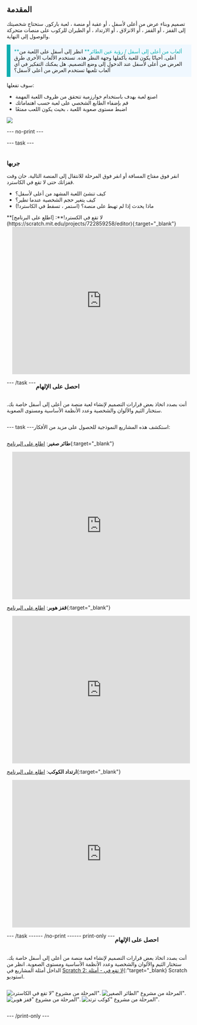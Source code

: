 ## المقدمة

تصميم وبناء عرض من أعلى لأسفل ، أو عقبة أو منصة ، لعبة باركور. ستحتاج شخصيتك إلى القفز ، أو القفز ، أو الانزلاق ، أو الارتداد ، أو الطيران للركوب على منصات متحركة والوصول إلى النهاية.

<p style="border-left: solid; border-width:10px; border-color: #0faeb0; background-color: aliceblue; padding: 10px;">
<span style="color: #0faeb0">**ألعاب من أعلى إلى أسفل / رؤية عين الطائر**</span> انظر إلى أسفل على اللعبة من أعلى. أحيانًا يكون للعبة بأكملها وجهة النظر هذه. تستخدم الألعاب الأخرى طرق العرض من أعلى لأسفل عند الدخول إلى وضع التصميم. هل يمكنك التفكير في أي ألعاب تلعبها تستخدم العرض من أعلى لأسفل؟ 
</p>

سوف تفعلها:
+ اصنع لعبة بهدف باستخدام خوارزمية تتحقق من ظروف اللعبة المهمة
+ قم بإضفاء الطابع الشخصي على لعبة حسب اهتماماتك
+ اضبط مستوى صعوبة اللعبة ، بحيث يكون اللعب ممتعًا

![](images/example-strip.png)

--- no-print ---

--- task ---

<div style="display: flex; flex-wrap: wrap">
<div style="flex-basis: 175px; flex-grow: 1">  

### جربها 

انقر فوق مفتاح المسافة أو انقر فوق المرحلة للانتقال إلى المنصة التالية. حان وقت قفزاتك حتى لا تقع في الكاسترد.

+ كيف تنشئ اللعبة المشهد من أعلى لأسفل؟ 
+ كيف يتغير حجم الشخصية عندما تطير؟ 
+ ماذا يحدث إذا لم تهبط على منصة؟ (استمر ، تسقط في الكاسترد!)

</div>

<div>
**لا تقع في الكسترد!**: [اطلع على البرنامج](https://scratch.mit.edu/projects/722859258/editor){:target="_blank"} 
<div class="scratch-preview" style="margin-left: 15px;">
  <iframe allowtransparency="true" width="485" height="402" src="https://scratch.mit.edu/projects/embed/722859258/?autostart=false" frameborder="0"></iframe>
</div>

</div>

--- /task ---

### احصل على الإلهام

أنت بصدد اتخاذ بعض قرارات التصميم لإنشاء لعبة منصة من أعلى إلى أسفل خاصة بك. ستختار الثيم والألوان والشخصية وعدد الأنظمة الأساسية ومستوى الصعوبة.

--- task ---

استكشف هذه المشاريع النموذجية للحصول على مزيد من الأفكار:

**طائر صغير**: [اطلع على البرنامج](https://scratch.mit.edu/projects/722923532/editor){:target="_blank"}
<div class="scratch-preview" style="margin-left: 15px;">
  <iframe allowtransparency="true" width="485" height="402" src="https://scratch.mit.edu/projects/embed/722923532/?autostart=false" frameborder="0"></iframe>
</div>

**قفز هوبر**: [اطلع على البرنامج](https://scratch.mit.edu/projects/722923654/editor){:target="_blank"}
<div class="scratch-preview" style="margin-left: 15px;">
  <iframe allowtransparency="true" width="485" height="402" src="https://scratch.mit.edu/projects/embed/722923654/?autostart=false" frameborder="0"></iframe>
</div>

**ارتداد الكوكب**: [اطلع على البرنامج](https://scratch.mit.edu/projects/722923763/editor){:target="_blank"}
<div class="scratch-preview" style="margin-left: 15px;">
  <iframe allowtransparency="true" width="485" height="402" src="https://scratch.mit.edu/projects/embed/722923763/?autostart=false" frameborder="0"></iframe>
</div>

--- /task ---

--- /no-print ---

--- print-only ---

### احصل على الإلهام

أنت بصدد اتخاذ بعض قرارات التصميم لإنشاء لعبة منصة من أعلى إلى أسفل خاصة بك. ستختار الثيم والألوان والشخصية وعدد الأنظمة الأساسية ومستوى الصعوبة. انظر من الداخل أمثلة المشاريع في [Scratch 2: لا تقع في - أمثلة](https://scratch.mit.edu/studios/29599110/){:"target="_blank} Scratch استوديو.

![المرحلة من مشروع "لا تقع في الكاسترد".](images/custard.png) 
![المرحلة من مشروع "الطائر الصغير".](images/bird.png) 
![المرحلة من مشروع "قفز هوبر".](images/frog.png) 
![المرحلة من مشروع "كوكب ترتد".](images/space.png)

--- /print-only ---

 
